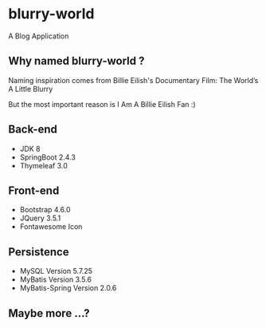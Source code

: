 # blurry-world
A Blog Application
## Why named blurry-world ?
Naming inspiration comes from Billie Eilish's Documentary Film: The World’s A Little Blurry

But the most important reason is I Am A Billie Eilish Fan :)
## Back-end 
- JDK 8
- SpringBoot 2.4.3
- Thymeleaf 3.0
## Front-end
- Bootstrap 4.6.0
- JQuery 3.5.1
- Fontawesome Icon
## Persistence
- MySQL Version 5.7.25
- MyBatis Version 3.5.6
- MyBatis-Spring Version 2.0.6

## Maybe more ...?
